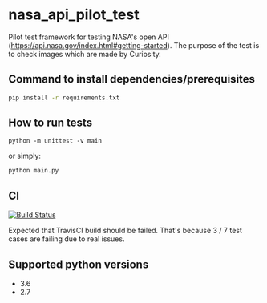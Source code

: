 # nasa_api_pilot_test
Pilot test framework for testing NASA's open API (https://api.nasa.gov/index.html#getting-started). The purpose of the test is to check images which are made by Curiosity.


## Command to install dependencies/prerequisites

```bash
pip install -r requirements.txt
```


## How to run tests

```
python -m unittest -v main
```

or simply:

```bash
python main.py
```


## CI

[![Build Status](https://travis-ci.org/duboviy/nasa_api_pilot_test.svg?branch=master)](https://travis-ci.org/duboviy/nasa_api_pilot_test)

Expected that TravisCI build should be failed. That's because 3 / 7 test cases are failing due to real issues.


## Supported python versions

  * 3.6
  * 2.7
